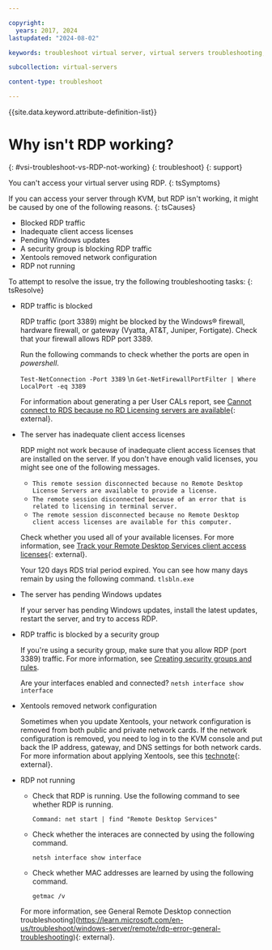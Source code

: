 ```yaml
---

copyright:
  years: 2017, 2024
lastupdated: "2024-08-02"

keywords: troubleshoot virtual server, virtual servers troubleshooting, tips, error, problem, insufficient capacity

subcollection: virtual-servers

content-type: troubleshoot

---
```


{{site.data.keyword.attribute-definition-list}}

# Why isn't RDP working?
{: #vsi-troubleshoot-vs-RDP-not-working}
{: troubleshoot}
{: support}

You can't access your virtual server using RDP.
{: tsSymptoms}

If you can access your server through KVM, but RDP isn't working, it might be caused by one of the following reasons.
{: tsCauses}

- Blocked RDP traffic
- Inadequate client access licenses
- Pending Windows updates
- A security group is blocking RDP traffic
- Xentools removed network configuration
- RDP not running

To attempt to resolve the issue, try the following troubleshooting tasks:
{: tsResolve}

- RDP traffic is blocked

   RDP traffic (port 3389) might be blocked by the Windows&reg; firewall, hardware firewall, or gateway (Vyatta, AT&T, Juniper, Fortigate). Check that your firewall allows RDP port 3389.

   Run the following commands to check whether the ports are open in _powershell_.

   `Test-NetConnection -Port 3389`  \n
   `Get-NetFirewallPortFilter | Where LocalPort -eq 3389`

   For information about generating a per User CALs report, see [Cannot connect to RDS because no RD Licensing servers are available](https://learn.microsoft.com/en-us/troubleshoot/windows-server/remote/cannot-connect-rds-no-license-server){: external}.

- The server has inadequate client access licenses

   RDP might not work because of inadequate client access licenses that are installed on the server. If you don't have enough valid licenses, you might see one of the following messages.

   - `This remote session disconnected because no Remote Desktop License Servers are available to provide a license.`
   - `The remote session disconnected because of an error that is related to licensing in terminal server.`
   - `The remote session disconnected because no Remote Desktop client access licenses are available for this computer.`

   Check whether you used all of your available licenses. For more information, see [Track your Remote Desktop Services client access licenses](https://learn.microsoft.com/en-us/windows-server/remote/remote-desktop-services/rds-track-cals){: external}.

   Your 120 days RDS trial period expired. You can see how many days remain by using the following command.
      `tlsbln.exe`

- The server has pending Windows updates

   If your server has pending Windows updates, install the latest updates, restart the server, and try to access RDP.

- RDP traffic is blocked by a security group

   If you're using a security group, make sure that you allow RDP (port 3389) traffic. For more information, see [Creating security groups and rules](/docs/security-groups?topic=security-groups-creating-security-groups).

   Are your interfaces enabled and connected?
      `netsh interface show interface`

- Xentools removed network configuration

   Sometimes when you update Xentools, your network configuration is removed from both public and private network cards. If the network configuration is removed, you need to log in to the KVM console and put back the IP address, gateway, and DNS settings for both network cards. For more information about applying Xentools, see this [technote](https://www.ibm.com/support/pages/node/6462327){: external}.

- RDP not running

   - Check that RDP is running. Use the following command to see whether RDP is running.

      `Command: net start | find "Remote Desktop Services"`

   - Check whether the interaces are connected by using the following command.

      `netsh interface show interface`

   - Check whether MAC addresses are learned by using the following command.

      `getmac /v`

   For more information, see General Remote Desktop connection troubleshooting](https://learn.microsoft.com/en-us/troubleshoot/windows-server/remote/rdp-error-general-troubleshooting){: external}.
